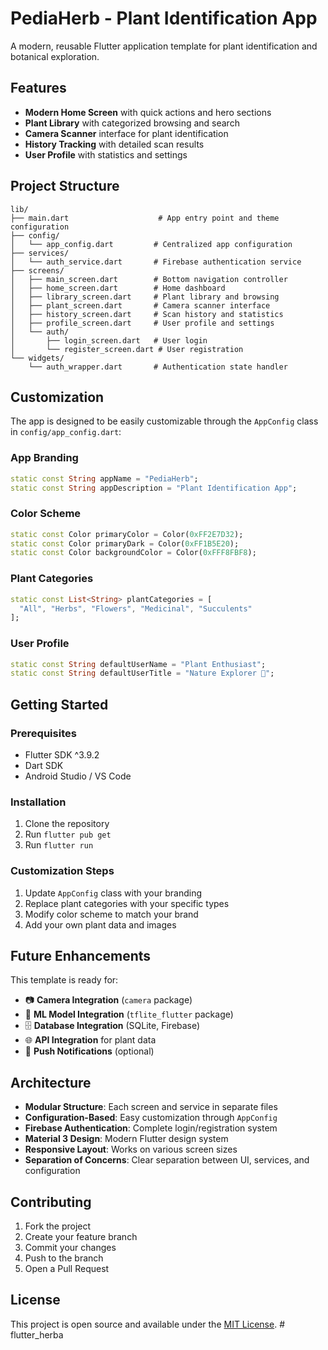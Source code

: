 # PediaHerb - Plant Identification App

A modern, reusable Flutter application template for plant identification and botanical exploration.

## Features

- **Modern Home Screen** with quick actions and hero sections
- **Plant Library** with categorized browsing and search
- **Camera Scanner** interface for plant identification
- **History Tracking** with detailed scan results
- **User Profile** with statistics and settings

## Project Structure

```
lib/
├── main.dart                    # App entry point and theme configuration
├── config/
│   └── app_config.dart         # Centralized app configuration
├── services/
│   └── auth_service.dart       # Firebase authentication service
├── screens/
│   ├── main_screen.dart        # Bottom navigation controller
│   ├── home_screen.dart        # Home dashboard
│   ├── library_screen.dart     # Plant library and browsing
│   ├── plant_screen.dart       # Camera scanner interface
│   ├── history_screen.dart     # Scan history and statistics
│   ├── profile_screen.dart     # User profile and settings
│   └── auth/
│       ├── login_screen.dart   # User login
│       └── register_screen.dart # User registration
└── widgets/
    └── auth_wrapper.dart       # Authentication state handler
```

## Customization

The app is designed to be easily customizable through the `AppConfig` class in `config/app_config.dart`:

### App Branding
```dart
static const String appName = "PediaHerb";
static const String appDescription = "Plant Identification App";
```

### Color Scheme
```dart
static const Color primaryColor = Color(0xFF2E7D32);
static const Color primaryDark = Color(0xFF1B5E20);
static const Color backgroundColor = Color(0xFFF8FBF8);
```

### Plant Categories
```dart
static const List<String> plantCategories = [
  "All", "Herbs", "Flowers", "Medicinal", "Succulents"
];
```

### User Profile
```dart
static const String defaultUserName = "Plant Enthusiast";
static const String defaultUserTitle = "Nature Explorer 🌱";
```

## Getting Started

### Prerequisites
- Flutter SDK ^3.9.2
- Dart SDK
- Android Studio / VS Code

### Installation
1. Clone the repository
2. Run `flutter pub get`
3. Run `flutter run`

### Customization Steps
1. Update `AppConfig` class with your branding
2. Replace plant categories with your specific types
3. Modify color scheme to match your brand
4. Add your own plant data and images

## Future Enhancements

This template is ready for:
- 📷 **Camera Integration** (`camera` package)
- 🤖 **ML Model Integration** (`tflite_flutter` package)
- 🗄️ **Database Integration** (SQLite, Firebase)
- 🌐 **API Integration** for plant data
- 📱 **Push Notifications** (optional)

## Architecture

- **Modular Structure**: Each screen and service in separate files
- **Configuration-Based**: Easy customization through `AppConfig`
- **Firebase Authentication**: Complete login/registration system
- **Material 3 Design**: Modern Flutter design system
- **Responsive Layout**: Works on various screen sizes
- **Separation of Concerns**: Clear separation between UI, services, and configuration

## Contributing

1. Fork the project
2. Create your feature branch
3. Commit your changes
4. Push to the branch
5. Open a Pull Request

## License

This project is open source and available under the [MIT License](LICENSE).
#   f l u t t e r _ h e r b a  
 